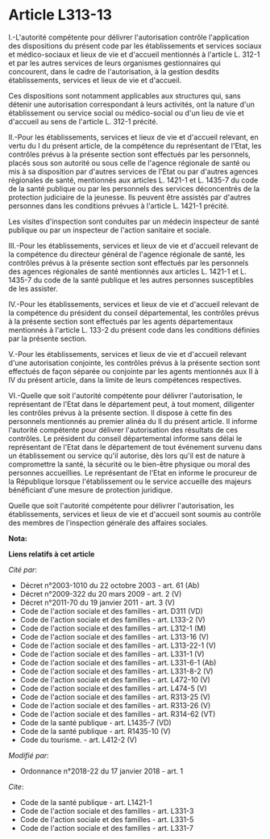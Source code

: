 # Article L313-13

I.-L'autorité compétente pour délivrer l'autorisation contrôle l'application des dispositions du présent code par les
établissements et services sociaux et médico-sociaux et lieux de vie et d'accueil mentionnés à l'article L. 312-1 et par les
autres services de leurs organismes gestionnaires qui concourent, dans le cadre de l'autorisation, à la gestion desdits
établissements, services et lieux de vie et d'accueil. 

Ces dispositions sont notamment applicables aux structures qui, sans détenir une autorisation correspondant à leurs
activités, ont la nature d'un établissement ou service social ou médico-social ou d'un lieu de vie et d'accueil au sens de
l'article L. 312-1 précité. 

II.-Pour les établissements, services et lieux de vie et d'accueil relevant, en vertu du I du présent article, de la
compétence du représentant de l'Etat, les contrôles prévus à la présente section sont effectués par les personnels, placés
sous son autorité ou sous celle de l'agence régionale de santé ou mis à sa disposition par d'autres services de l'Etat ou par
d'autres agences régionales de santé, mentionnés aux articles L. 1421-1 et L. 1435-7 du code de la santé publique ou par les
personnels des services déconcentrés de la protection judiciaire de la jeunesse. Ils peuvent être assistés par d'autres
personnes dans les conditions prévues à l'article L. 1421-1 précité. 

Les visites d'inspection sont conduites par un médecin inspecteur de santé publique ou par un inspecteur de l'action
sanitaire et sociale. 

III.-Pour les établissements, services et lieux de vie et d'accueil relevant de la compétence du directeur général de
l'agence régionale de santé, les contrôles prévus à la présente section sont effectués par les personnels des agences
régionales de santé mentionnés aux articles L. 1421-1 et L. 1435-7 du code de la santé publique et les autres personnes
susceptibles de les assister. 

IV.-Pour les établissements, services et lieux de vie et d'accueil relevant de la compétence du président du conseil
départemental, les contrôles prévus à la présente section sont effectués par les agents départementaux mentionnés à l'article
L. 133-2 du présent code dans les conditions définies par la présente section. 

V.-Pour les établissements, services et lieux de vie et d'accueil relevant d'une autorisation conjointe, les contrôles prévus
à la présente section sont effectués de façon séparée ou conjointe par les agents mentionnés aux II à IV du présent article,
dans la limite de leurs compétences respectives. 

VI.-Quelle que soit l'autorité compétente pour délivrer l'autorisation, le représentant de l'Etat dans le département peut, à
tout moment, diligenter les contrôles prévus à la présente section. Il dispose à cette fin des personnels mentionnés au
premier alinéa du II du présent article. Il informe l'autorité compétente pour délivrer l'autorisation des résultats de ces
contrôles. Le président du conseil départemental informe sans délai le représentant de l'Etat dans le département de tout
événement survenu dans un établissement ou service qu'il autorise, dès lors qu'il est de nature à compromettre la santé, la
sécurité ou le bien-être physique ou moral des personnes accueillies. Le représentant de l'Etat en informe le procureur de la
République lorsque l'établissement ou le service accueille des majeurs bénéficiant d'une mesure de protection juridique. 

Quelle que soit l'autorité compétente pour délivrer l'autorisation, les établissements, services et lieux de vie et d'accueil
sont soumis au contrôle des membres de l'inspection générale des affaires sociales.

**Nota:**



**Liens relatifs à cet article**

_Cité par_:

  - Décret n°2003-1010 du 22 octobre 2003 - art. 61 (Ab)
  - Décret n°2009-322 du 20 mars 2009 - art. 2 (V)
  - Décret n°2011-70 du 19 janvier 2011 - art. 3 (V)
  - Code de l'action sociale et des familles - art. D311 (VD)
  - Code de l'action sociale et des familles - art. L133-2 (V)
  - Code de l'action sociale et des familles - art. L312-1 (M)
  - Code de l'action sociale et des familles - art. L313-16 (V)
  - Code de l'action sociale et des familles - art. L313-22-1 (V)
  - Code de l'action sociale et des familles - art. L331-1 (V)
  - Code de l'action sociale et des familles - art. L331-6-1 (Ab)
  - Code de l'action sociale et des familles - art. L331-8-2 (V)
  - Code de l'action sociale et des familles - art. L472-10 (V)
  - Code de l'action sociale et des familles - art. L474-5 (V)
  - Code de l'action sociale et des familles - art. R313-25 (V)
  - Code de l'action sociale et des familles - art. R313-26 (V)
  - Code de l'action sociale et des familles - art. R314-62 (VT)
  - Code de la santé publique - art. L1435-7 (VD)
  - Code de la santé publique - art. R1435-10 (V)
  - Code du tourisme. - art. L412-2 (V)

_Modifié par_:

  - Ordonnance n°2018-22 du 17 janvier 2018 - art. 1

_Cite_:

  - Code de la santé publique - art. L1421-1
  - Code de l'action sociale et des familles - art. L331-3
  - Code de l'action sociale et des familles - art. L331-5
  - Code de l'action sociale et des familles - art. L331-7
